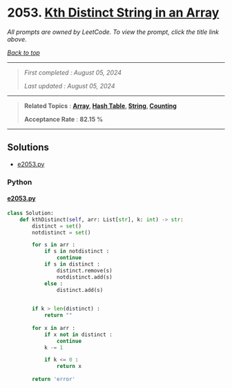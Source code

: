 # 2053. [Kth Distinct String in an Array](<https://leetcode.com/problems/kth-distinct-string-in-an-array>)

*All prompts are owned by LeetCode. To view the prompt, click the title link above.*

*[Back to top](<../README.md>)*

------

> *First completed : August 05, 2024*
>
> *Last updated : August 05, 2024*

------

> **Related Topics** : **[Array](<by_topic/Array.md>), [Hash Table](<by_topic/Hash Table.md>), [String](<by_topic/String.md>), [Counting](<by_topic/Counting.md>)**
>
> **Acceptance Rate** : **82.15 %**

------

## Solutions

- [e2053.py](<../my-submissions/e2053.py>)
### Python
#### [e2053.py](<../my-submissions/e2053.py>)
```Python
class Solution:
    def kthDistinct(self, arr: List[str], k: int) -> str:
        distinct = set()
        notdistinct = set()

        for s in arr :
            if s in notdistinct :
                continue
            if s in distinct :
                distinct.remove(s)
                notdistinct.add(s)
            else :
                distinct.add(s)

        
        if k > len(distinct) :
            return ""
        
        for x in arr :
            if x not in distinct :
                continue
            k -= 1

            if k <= 0 :
                return x
        
        return 'error'

```

